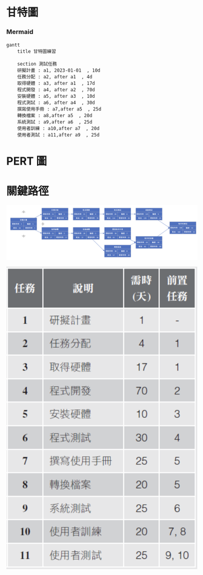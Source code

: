 
# 甘特圖

### Mermaid

```mermaid
gantt
    title 甘特圖練習

    section 測試任務
    研擬計畫 : a1, 2023-01-01  , 10d
    任務分配 : a2, after a1  , 4d
    取得硬體 : a3, after a1  , 17d
    程式開發 : a4, after a2  , 70d
    安裝硬體 : a5, after a3  , 10d
    程式測試 : a6, after a4  , 30d
    撰寫使用手冊 : a7,after a5  , 25d
    轉換檔案 : a8,after a5  , 20d
    系統測試 : a9,after a6  , 25d
    使用者訓練 : a10,after a7  , 20d
    使用者測試 : a11,after a9  , 25d
```

# PERT 圖


# 關鍵路徑

![Alt text](image.png)


![Alt text](image-2.png)